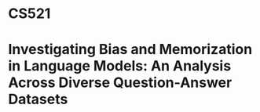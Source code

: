 # CS521

# Investigating Bias and Memorization in Language Models: An Analysis Across Diverse Question-Answer Datasets


